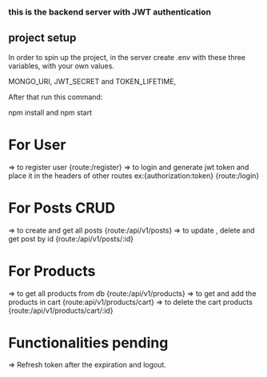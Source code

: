 ### this is the backend server with JWT authentication

## project setup

In order to spin up the project, in the server create .env with these three variables, with your own values.

MONGO_URI, JWT_SECRET and TOKEN_LIFETIME,

After that run this command:

npm install and npm start

# For User

=> to register user {route:/register}
=> to login and generate jwt token and place it in the headers of other routes ex:{authorization:token} {route:/login}

# For Posts CRUD

=> to create and get all posts {route:/api/v1/posts}
=> to update , delete and get post by id {route:/api/v1/posts/:id}

# For Products

=> to get all products from db {route:/api/v1/products}
=> to get and add the products in cart {route:api/v1/products/cart}
=> to delete the cart products {route:/api/v1/products/cart/:id}

# Functionalities pending

=> Refresh token after the expiration and logout.
